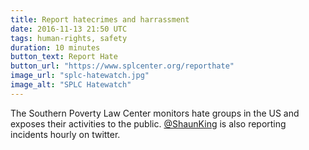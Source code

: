 ```yaml
---
title: Report hatecrimes and harrassment
date: 2016-11-13 21:50 UTC
tags: human-rights, safety
duration: 10 minutes
button_text: Report Hate
button_url: "https://www.splcenter.org/reporthate"
image_url: "splc-hatewatch.jpg"
image_alt: "SPLC Hatewatch"
---
```


The Southern Poverty Law Center monitors hate groups in the US and exposes their
activities to the public. [@ShaunKing](https://twitter.com/ShaunKing) is also
reporting incidents hourly on twitter.
